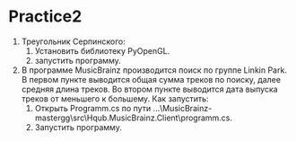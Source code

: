 # Practice2
1. Треугольник Серпинского:
   1. Установить библиотеку PyOpenGL.
   2. запустить программу.
2. В программе MusicBrainz производится поиск по группе Linkin Park. В первом пункте выводится общая сумма треков по поиску, далее средняя длина треков. Во втором пункте выводится дата 
выпуска треков от меньшего к большему. 
Как запустить:
   1. Открыть Programm.cs по пути ...\MusicBrainz-mastergg\src\Hqub.MusicBrainz.Client\programm.cs.
   2. Запустить программу.
